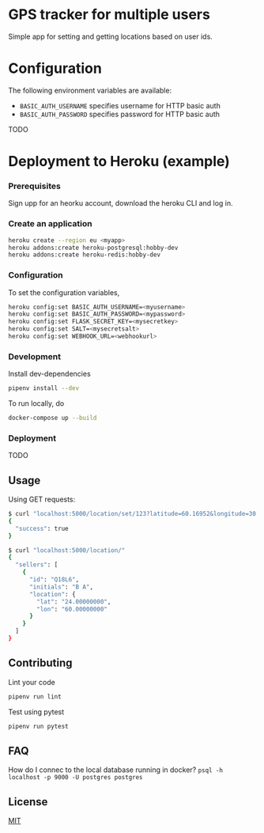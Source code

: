 # GPS tracker for multiple users

Simple app for setting and getting locations based on user ids.

# Configuration
The following environment variables are available:
- `BASIC_AUTH_USERNAME` specifies username for HTTP basic auth
- `BASIC_AUTH_PASSWORD` specifies password for HTTP basic auth

TODO
# Deployment to Heroku (example)
### Prerequisites

Sign upp for an heorku account, download the heroku CLI and log in.

### Create an application

```bash
heroku create --region eu <myapp>
heroku addons:create heroku-postgresql:hobby-dev
heroku addons:create heroku-redis:hobby-dev
```

### Configuration

To set the configuration variables,
```bash
heroku config:set BASIC_AUTH_USERNAME=<myusername>
heroku config:set BASIC_AUTH_PASSWORD=<mypassword>
heroku config:set FLASK_SECRET_KEY=<mysecretkey>
heroku config:set SALT=<mysecretsalt>
heroku config:set WEBHOOK_URL=<webhookurl>
```

### Development

Install dev-dependencies
```bash
pipenv install --dev
```

To run locally, do
```bash
docker-compose up --build
```

### Deployment

TODO

## Usage


Using GET requests:
```bash
$ curl "localhost:5000/location/set/123?latitude=60.16952&longitude=30.00000&initials=H%20H%20S"
{
  "success": true
}

$ curl "localhost:5000/location/"
{
  "sellers": [
    {
      "id": "Q18L6", 
      "initials": "B A", 
      "location": {
        "lat": "24.00000000", 
        "lon": "60.00000000"
      }
    }
  ]
}
```

## Contributing

Lint your code
```bash
pipenv run lint
```

Test using pytest
```bash
pipenv run pytest
```

## FAQ

How do I connec to the local database running in docker?
`psql -h localhost -p 9000 -U postgres postgres`

## License
[MIT](https://choosealicense.com/licenses/mit/)